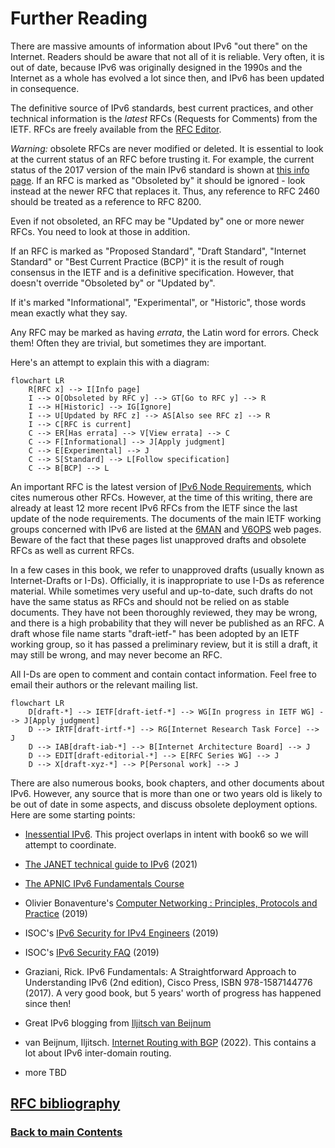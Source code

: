 # Further Reading

There are massive amounts of information about IPv6 "out there" on the Internet. Readers should be aware that not all of it is reliable. Very often, it is out of date, because IPv6 was originally designed in the 1990s and the Internet as a whole has evolved a lot since then, and IPv6 has been updated in consequence.

The definitive source of IPv6 standards, best current practices, and other technical information is the *latest* RFCs
(Requests for Comments) from the IETF. RFCs are freely available from the [RFC Editor](https://www.rfc-editor.org/). 

*Warning:* obsolete RFCs are never modified or deleted. It is essential to look at the current status of an RFC before trusting it. For example, the current status of the 2017 version of the main IPv6 standard is shown at [this info page](https://www.rfc-editor.org/info/rfc8200). If an RFC is marked as "Obsoleted by" it should be ignored - look instead at the newer RFC that replaces it. Thus, any reference to RFC 2460 should be treated as a reference to RFC 8200.

Even if not obsoleted, an RFC may be "Updated by" one or more newer RFCs. You need to look at those in addition.

If an RFC is marked as "Proposed Standard", "Draft Standard", "Internet Standard" or "Best Current Practice (BCP)" it is the result of rough consensus in the IETF and is a definitive specification. However, that doesn't override "Obsoleted by" or "Updated by".

If it's marked "Informational", "Experimental", or "Historic", those words mean exactly what they say.

Any RFC may be marked as having *errata*, the Latin word for errors. Check them! Often they are trivial, but sometimes they are important.

Here's an attempt to explain this with a diagram:

```mermaid
flowchart LR
    R[RFC x] --> I[Info page]
    I --> O[Obsoleted by RFC y] --> GT[Go to RFC y] --> R
    I --> H[Historic] --> IG[Ignore]
    I --> U[Updated by RFC z] --> AS[Also see RFC z] --> R
    I --> C[RFC is current]
    C --> ER[Has errata] --> V[View errata] --> C
    C --> F[Informational] --> J[Apply judgment]
    C --> E[Experimental] --> J 
    C --> S[Standard] --> L[Follow specification]
    C --> B[BCP] --> L
```

An important RFC is the latest version of [IPv6 Node Requirements](https://www.rfc-editor.org/info/bcp220), which cites numerous other RFCs. However, at the time of this writing, there are already at least 12 more recent IPv6 RFCs from the IETF since the last update of the node requirements. The documents of the main IETF working groups concerned with IPv6 are listed at the [6MAN](https://datatracker.ietf.org/wg/6man/documents/) and [V6OPS](https://datatracker.ietf.org/wg/v6ops/documents/) web pages. Beware of the fact that these pages list unapproved drafts and obsolete RFCs as well as current RFCs.

In a few cases in this book, we refer to unapproved drafts (usually known as Internet-Drafts or I-Ds). Officially, it is inappropriate to use I-Ds as reference material. While sometimes very useful and up-to-date, such drafts do not have the same status as RFCs and should not be relied on as stable documents. They have not been thoroughly reviewed, they may be wrong, and there is a high probability that they will never be published as an RFC. A draft whose file name starts "draft-ietf-" has been adopted by an IETF working group, so it has passed a preliminary review, but it is still a draft, it may still be wrong, and may never become an RFC.

All I-Ds are open to comment and contain contact information. Feel free to email their authors or the relevant mailing list.

```mermaid
flowchart LR
    D[draft-*] --> IETF[draft-ietf-*] --> WG[In progress in IETF WG] --> J[Apply judgment]
    D --> IRTF[draft-irtf-*] --> RG[Internet Research Task Force] --> J
    D --> IAB[draft-iab-*] --> B[Internet Architecture Board] --> J
    D --> EDIT[draft-editorial-*] --> E[RFC Series WG] --> J
    D --> X[draft-xyz-*] --> P[Personal work] --> J
```

There are also numerous books, book chapters, and other documents about IPv6. However, any source that is more than one or two years old is likely to be out of date in some aspects, and discuss obsolete deployment options. Here are some starting points:

- [Inessential IPv6](https://docs.google.com/document/d/1WohukYWdlFcEaSm-SQtX5Zgrkr-FZiZnfhlvoFi5Bl0/edit). This project overlaps in intent with book6 so we will attempt to coordinate.

- [The JANET technical guide to IPv6](https://repository.jisc.ac.uk/8349/1/janet-ipv6-technical-guide.pdf) (2021)

- [The APNIC IPv6 Fundamentals Course](https://academy.apnic.net/en/course/ipv6-fundamentals)

- Olivier Bonaventure's [Computer Networking : Principles, Protocols and Practice](https://beta.computer-networking.info/syllabus/default/protocols/ipv6.html#ip-version-6) (2019)

- ISOC's [IPv6 Security for IPv4 Engineers](https://www.internetsociety.org/resources/deploy360/ipv6/security/ipv4-engineers/) (2019)

- ISOC's [IPv6 Security FAQ](https://www.internetsociety.org/deploy360/ipv6/security/faq/) (2019)

- Graziani, Rick. IPv6 Fundamentals: A Straightforward Approach to Understanding IPv6 (2nd edition), Cisco Press, ISBN 978-1587144776 (2017). A very good book, but 5 years' worth of progress has happened since then!

- Great IPv6 blogging from [Iljitsch van Beijnum](https://ipv6.iljitsch.com/)

- van Beijnum, Iljitsch. [Internet Routing with BGP](https://www.iljitsch.com/2022/11-18-new-e-book-internet-routing-with-bgp.html) (2022). This contains a lot about IPv6 inter-domain routing.

- more TBD

## [RFC bibliography](RFC%20bibliography.md)


    
<!-- Link lines generated automatically; do not delete -->
### [<ins>Back to main Contents</ins>](../Contents.md)
